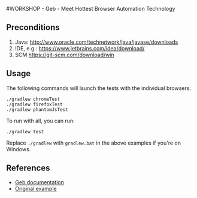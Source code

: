 #WORKSHOP - Geb - Meet Hottest Browser Automation Technology

## Preconditions
1. Java: http://www.oracle.com/technetwork/java/javase/downloads
2. IDE, e.g.: https://www.jetbrains.com/idea/download/
3. SCM https://git-scm.com/download/win

## Usage

The following commands will launch the tests with the individual browsers:
    
    ./gradlew chromeTest
    ./gradlew firefoxTest
    ./gradlew phantomJsTest

To run with all, you can run:

    ./gradlew test

Replace `./gradlew` with `gradlew.bat` in the above examples if you're on Windows.

## References
- [Geb documentation](http://www.gebish.org/manual/current/)
- [Original example](https://github.com/geb/geb-example-gradle)
